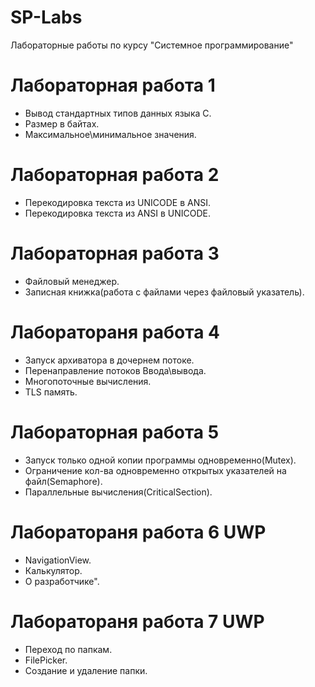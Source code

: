 # SP-Labs
Лабораторные работы по курсу "Системное программирование"


#  Лабораторная работа 1 
- Вывод стандартных типов данных языка С.
- Размер в байтах. 
- Максимальное\минимальное значения.

# Лабораторная работа 2
- Перекодировка текста из UNICODE в ANSI.
- Перекодировка текста из ANSI в UNICODE.

#  Лабораторная работа 3
- Файловый менеджер.
- Записная книжка(работа с файлами через файловый указатель).

#  Лaборатораня работа 4
- Запуск архиватора в дочернем потоке.
- Перенаправление потоков Ввода\вывода. 
- Многопоточные вычисления.
- TLS память.

#  Лабораторная работа 5
- Запуск только одной копии программы одновременно(Mutex). 
- Ограничение кол-ва одновременно открытых указателей на файл(Semaphore). 
- Параллельные вычисления(CriticalSection).

#  Лаборатораня работа 6 UWP
- NavigationView.
- Калькулятор. 
- О разработчике".

#  Лаборатораня работа 7 UWP 
- Переход по папкам.
- FilePicker.
- Создание и удаление папки.
